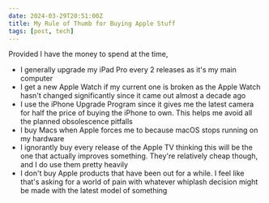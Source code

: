 ```yaml
---
date: 2024-03-29T20:51:00Z
title: My Rule of Thumb for Buying Apple Stuff
tags: [post, tech]
---
```


Provided I have the money to spend at the time,

- I generally upgrade my iPad Pro every 2 releases as it's my main computer
- I get a new Apple Watch if my current one is broken as the Apple Watch hasn't changed significantly since it came out almost a decade ago
- I use the iPhone Upgrade Program since it gives me the latest camera for half the price of buying the iPhone to own. This helps me avoid all the planned obsolescence pitfalls
- I buy Macs when Apple forces me to because macOS stops running on my hardware
- I ignorantly buy every release of the Apple TV thinking this will be the one that actually improves something. They're relatively cheap though, and I do use them pretty heavily
- I don't buy Apple products that have been out for a while. I feel like that's asking for a world of pain with whatever whiplash decision might be made with the latest model of something
